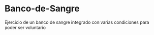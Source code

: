 # Banco-de-Sangre
Ejercicio de un banco de sangre integrado con varias condiciones para poder ser voluntario
